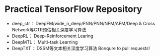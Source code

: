 # Practical TensorFlow Repository

- deep_ctr： DeepFM/wide_n_deep/FNN/PNN/NFM/AFM/Deep & Cross Network等CTR预估相关深度学习算法
- DeepRL：   Deep-Reinforcement Learing
- DeepMTL：  Multi-task Learning
- DeepTXT：  DSSM等文本相关深度学习算法
Bonqure to pull requests!
